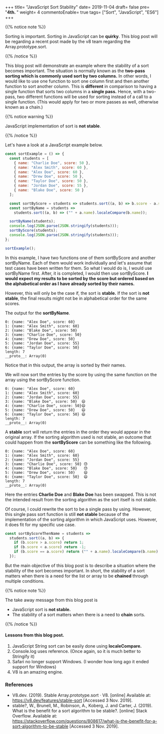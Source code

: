 +++
title= "JavaScript Sort Stability"
date= 2019-11-04
draft= false
pre= "<b>4th. </b>"
weight= 4
commentoEnable= true
tags= ["Sort", "JavaScript", "ES6"]
+++

{{% notice note %}}

Sorting is important. Sorting in JavaScript can be **quirky**. This blog post will be regarding a recent post made by the v8 team regarding the Array.prototype.sort.

{{% /notice %}}

This blog post will demonstrate an example where the stability of a sort becomes important. The situation is normally known as the **two-pass sorting which is commonly used sort by two columns.** In other words, I would like to use one function to sort one column first and then another function to sort another column. This is **different** in comparison to having a single function that sorts two columns in a **single pass.** Hence, with a two-pass, two different functions will be used for sorting instead of a call to a single function. (This would apply for two or more passes as well, otherwise known as a chain.)

{{% notice warning %}}

JavaScript implementation of sort is **not stable**.

{{% /notice %}}

Let's have a look at a JavaScript example below.

```javascript
const sortExample = () => {
  const students = [
    { name: "Charlie Doe", score: 50 },
    { name: "Alex Smith", score: 60 },
    { name: "Alex Doe", score: 60 },
    { name: "Drew Doe", score: 50 },
    { name: "Taylor Doe", score: 50 },
    { name: "Jordan Doe", score: 55 },
    { name: "Blake Doe", score: 50 }
  ];

  const sortByScore = students => students.sort((a, b) => b.score - a.score);
  const sortByName = students =>
    students.sort((a, b) => ("" + a.name).localeCompare(b.name));

  sortByName(students);
  console.log(JSON.parse(JSON.stringify(students)));
  sortByScore(students);
  console.log(JSON.parse(JSON.stringify(students)));
};

sortExample();
```

In this example, I have two functions one of them sortByScore and another sortByName. Each of them would work individually and let's assume that test cases have been written for them. So what I would do is, I would use sortByName first. After, it is completed, I would then use sortByScore. **I would expect my results to be sorted by the score but ordered based on the alphabetical order as I have already sorted by their names.**

However, this will only be the case if, the sort is **stable.** If the sort is **not stable**, the final results might not be in alphabetical order for the same scores.

The output for the **sortByName**.

```shell
0: {name: "Alex Doe", score: 60}
1: {name: "Alex Smith", score: 60}
2: {name: "Blake Doe", score: 50}
3: {name: "Charlie Doe", score: 50}
4: {name: "Drew Doe", score: 50}
5: {name: "Jordan Doe", score: 55}
6: {name: "Taylor Doe", score: 50}
length: 7
__proto__: Array(0)
```

Notice that in this output, the array is sorted by their names.

We will now sort the entries by the score by using the same function on the array using the sortByScore function.

```shell
0: {name: "Alex Doe", score: 60}
1: {name: "Alex Smith", score: 60}
2: {name: "Jordan Doe", score: 55}
3: {name: "Blake Doe", score: 50}  😄
4: {name: "Charlie Doe", score: 50}😄
5: {name: "Drew Doe", score: 50}   😄
6: {name: "Taylor Doe", score: 50} 😄
length: 7
__proto__: Array(0)
```

A **stable** sort will return the entries in the order they would appear in the original array. If the sorting algorithm used is not stable, an outcome that could happen from the **sortByScore** can be something like the following.

```shell
0: {name: "Alex Doe", score: 60}
1: {name: "Alex Smith", score: 60}
2: {name: "Jordan Doe", score: 55}
3: {name: "Charlie Doe", score: 50} 😓
4: {name: "Blake Doe", score: 50}   😓
5: {name: "Drew Doe", score: 50}    😄
6: {name: "Taylor Doe", score: 50}  😄
length: 7
__proto__: Array(0)
```

Here the entries **Charlie Doe** and **Blake Doe** has been swapped. This is not the intended result from the sorting algorithm as the sort itself is not stable.

Of course, I could rewrite the sort to be a single pass by using. However, this single pass sort function is still **not stable** because of the implementation of the sorting algorithm in which JavaScript uses. However, it does fit for my specific use case.

```javascript
const sortByScoreThenName = students =>
  students.sort((a, b) => {
    if (b.score > a.score) return 1;
    if (b.score < a.score) return -1;
    if (b.score == a.score) return ("" + a.name).localeCompare(b.name);
  });
```

But the main objective of this blog post is to describe a situation where the stability of the sort becomes important. In short, the stability of a sort matters when there is a need for the list or array to be **chained** through multiple conditions.

{{% notice note %}}

The take away message from this blog post is <br />
- JavaScript sort is **not stable.** <br />
- The stability of a sort matters when there is a need to **chain** sorts.

{{% /notice %}}

<script>

const sortExample = () => {

    const students = [
        {name: "Charlie Doe", score: 50},
        {name: "Alex Smith", score: 60},
        {name: "Alex Doe", score: 60},
        {name: "Drew Doe", score: 50},
        {name: "Taylor Doe", score: 50},
        {name: "Jordan Doe", score: 55},
        {name: "Blake Doe", score: 50}
    ];
 

    const sortByScore = (students) => students.sort((a,b) => b.score - a.score);
    const sortByName = (students) => students.sort((a,b) => ('' + a.name).localeCompare(b.name));
   
    sortByName(students);
    console.log(JSON.parse(JSON.stringify(students)));
    sortByScore(students);
    console.log(JSON.parse(JSON.stringify(students)));


    // const sortByScoreThenName = (students) => students.sort((a,b) => {
    //     if(b.score > a.score) return 1;
    //     if(b.score < a.score) return -1;
    //     if(b.score == a.score) return ('' + a.name).localeCompare(b.name);
    // });

    // sortByScoreThenName(students);

    // console.log(students);
}

sortExample();

</script>

#### Lessons from this blog post.

1. JavaScript String sort can be easily done using **localeCompare.**
2. Console.log uses reference. (Once again, so it is much better to Stringify it)
3. Safari no longer support Windows. (I wonder how long ago it ended support for Windows)
4. V8 is an amazing engine.

### References

- V8.dev. (2019). Stable Array.prototype.sort · V8. [online] Available at: https://v8.dev/features/stable-sort [Accessed 3 Nov. 2019].
- stable?, W., Brunell, M., Robinson, A., Koberg, J. and Carter, J. (2019). What is the benefit for a sort algorithm to be stable?. [online] Stack Overflow. Available at: https://stackoverflow.com/questions/808617/what-is-the-benefit-for-a-sort-algorithm-to-be-stable [Accessed 3 Nov. 2019].

<!-- More information can be obtained at this [link](https://v8.dev/blog/array-sort) and also [here](https://v8.dev/features/stable-sort) -->

